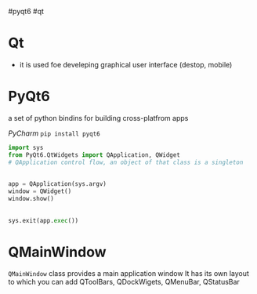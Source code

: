 #pyqt6 #qt 


# Qt
- it is used foe develeping graphical user interface (destop, mobile)

# PyQt6
a set of python bindins for building  cross-platfrom apps

*PyCharm*
`pip install pyqt6`


```python
import sys  
from PyQt6.QtWidgets import QApplication, QWidget  
# QApplication control flow, an object of that class is a singleton  
  
  
app = QApplication(sys.argv)  
window = QWidget()  
window.show()  
  
  
sys.exit(app.exec())
```



# QMainWindow
`QMainWindow` class provides a main application window
It has its own layout to which you can add QToolBars, QDockWigets, QMenuBar, QStatusBar



